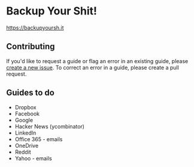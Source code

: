 # Backup Your Shit!

https://backupyoursh.it

## Contributing

If you'd like to request a guide or flag an error in an existing guide, please [create a new issue](https://github.com/sa7mon/backup-your-shit/issues/new). To correct an error in a guide, please create a pull request.

## Guides to do

* Dropbox
* Facebook
* Google
* Hacker News (ycombinator)
* LinkedIn
* Office 365 - emails
* OneDrive
* Reddit
* Yahoo - emails
